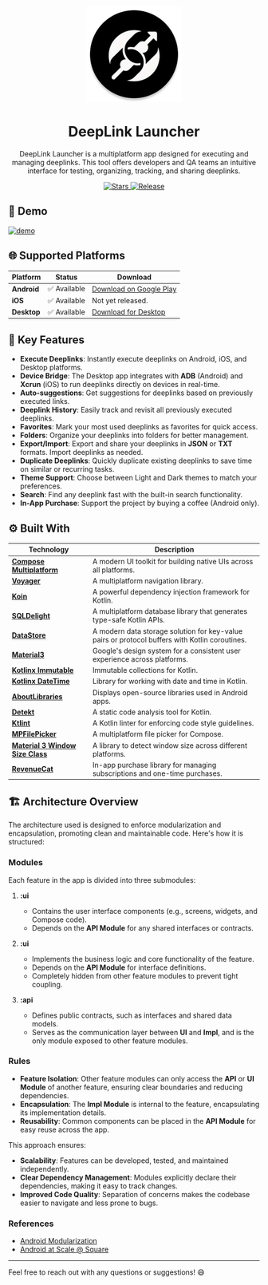 <p align="center">
  <img src="androidApp/src/main/res/mipmap-xxxhdpi/ic_launcher_round.webp" alt="DeepLink Launcher Logo" />
</p>

<h1 align="center">DeepLink Launcher</h1>

<p align="center">
  DeepLink Launcher is a multiplatform app designed for executing and managing deeplinks. This tool offers developers and QA teams an intuitive interface for testing, organizing, tracking, and sharing deeplinks.
</p>

<p align="center">
  <a href="https://github.com/FelipeKoga/deeplink-launcher/stargazers">
    <img src="https://img.shields.io/github/stars/FelipeKoga/deeplink-launcher" alt="Stars" />
  </a>
  <a href="https://github.com/FelipeKoga/deeplink-launcher/actions/workflows/release.yml">
    <img src="https://github.com/FelipeKoga/deeplink-launcher/actions/workflows/release.yml/badge.svg" alt="Release" />
  </a>
</p>

## 🚀 Demo
[![demo](https://github.com/user-attachments/assets/174c5fdd-8e15-4ae2-aa9c-94fc72e2c13c)](https://www.youtube.com/watch?v=umB3ZlYJMGA)

## 🌐 Supported Platforms

| Platform  | Status  | Download                                                      |
|-----------|---------|--------------------------------------------------------------|
| **Android**  | ✅ Available | [Download on Google Play](https://play.google.com/store/apps/details?id=dev.koga.deeplinklauncher.android) |
| **iOS**      | ✅ Available | Not yet released.                                             |
| **Desktop**  | ✅ Available | [Download for Desktop](https://github.com/FelipeKoga/deeplink-launcher/releases) |

## 🔑 Key Features

- **Execute Deeplinks**: Instantly execute deeplinks on Android, iOS, and Desktop platforms.
- **Device Bridge**: The Desktop app integrates with **ADB** (Android) and **Xcrun** (iOS) to run deeplinks directly on devices in real-time.
- **Auto-suggestions**: Get suggestions for deeplinks based on previously executed links.
- **Deeplink History**: Easily track and revisit all previously executed deeplinks.
- **Favorites**: Mark your most used deeplinks as favorites for quick access.
- **Folders**: Organize your deeplinks into folders for better management.
- **Export/Import**: Export and share your deeplinks in **JSON** or **TXT** formats. Import deeplinks as needed.
- **Duplicate Deeplinks**: Quickly duplicate existing deeplinks to save time on similar or recurring tasks.
- **Theme Support**: Choose between Light and Dark themes to match your preferences.
- **Search**: Find any deeplink fast with the built-in search functionality.
- **In-App Purchase**: Support the project by buying a coffee (Android only).

## ⚙️ Built With

| Technology | Description |
|------------|-------------|
| [**Compose Multiplatform**](https://github.com/JetBrains/compose-jb) | A modern UI toolkit for building native UIs across all platforms. |
| [**Voyager**](https://github.com/adrielcafe/voyager) | A multiplatform navigation library. |
| [**Koin**](https://insert-koin.io/) | A powerful dependency injection framework for Kotlin. |
| [**SQLDelight**](https://cashapp.github.io/sqldelight/) | A multiplatform database library that generates type-safe Kotlin APIs. |
| [**DataStore**](https://developer.android.com/jetpack/androidx/releases/datastore) | A modern data storage solution for key-value pairs or protocol buffers with Kotlin coroutines. |
| [**Material3**](https://m3.material.io/) | Google's design system for a consistent user experience across platforms. |
| [**Kotlinx Immutable**](https://github.com/Kotlin/kotlinx.collections.immutable) | Immutable collections for Kotlin. |
| [**Kotlinx DateTime**](https://github.com/Kotlin/kotlinx-datetime) | Library for working with date and time in Kotlin. |
| [**AboutLibraries**](https://github.com/mikepenz/AboutLibraries) | Displays open-source libraries used in Android apps. |
| [**Detekt**](https://github.com/detekt/detekt) | A static code analysis tool for Kotlin. |
| [**Ktlint**](https://github.com/pinterest/ktlint) | A Kotlin linter for enforcing code style guidelines. |
| [**MPFilePicker**](https://github.com/Wavesonics/compose-multiplatform-file-picker) | A multiplatform file picker for Compose. |
| [**Material 3 Window Size Class**](https://github.com/chrisbanes/material3-windowsizeclass-multiplatform) | A library to detect window size across different platforms. |
| [**RevenueCat**](https://www.revenuecat.com/) | In-app purchase library for managing subscriptions and one-time purchases. |

## 🏗️ Architecture Overview

The architecture used is designed to enforce modularization and encapsulation, promoting clean and maintainable code. Here's how it is structured:

### Modules
Each feature in the app is divided into three submodules:

1. **:ui**
   - Contains the user interface components (e.g., screens, widgets, and Compose code).
   - Depends on the **API Module** for any shared interfaces or contracts.

2. **:ui**
   - Implements the business logic and core functionality of the feature.
   - Depends on the **API Module** for interface definitions.
   - Completely hidden from other feature modules to prevent tight coupling.

3. **:api**
   - Defines public contracts, such as interfaces and shared data models.
   - Serves as the communication layer between **UI** and **Impl**, and is the only module exposed to other feature modules.

### Rules
- **Feature Isolation**: Other feature modules can only access the **API** or **UI Module** of another feature, ensuring clear boundaries and reducing dependencies.
- **Encapsulation**: The **Impl Module** is internal to the feature, encapsulating its implementation details.
- **Reusability**: Common components can be placed in the **API Module** for easy reuse across the app.

This approach ensures:
- **Scalability**: Features can be developed, tested, and maintained independently.
- **Clear Dependency Management**: Modules explicitly declare their dependencies, making it easy to track changes.
- **Improved Code Quality**: Separation of concerns makes the codebase easier to navigate and less prone to bugs.

### References
- [Android Modularization](https://www.reddit.com/r/RedditEng/comments/vwrrrf/android_modularization/)
- [Android at Scale @ Square](https://www.droidcon.com/2019/11/15/android-at-scale-square/)


---

Feel free to reach out with any questions or suggestions! 😄
